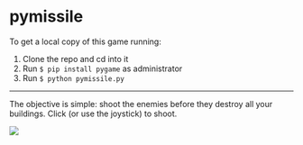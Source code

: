 # pymissile

To get a local copy of this game running:

1. Clone the repo and cd into it
2. Run `$ pip install pygame` as administrator
3. Run `$ python pymissile.py`
---
The objective is simple: shoot the enemies before they destroy all your buildings. Click (or use the joystick) to shoot.

![](http://www.mayank.co/images/pymissile.jpg)
